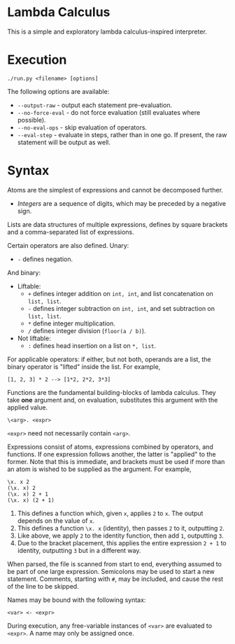 # Lambda Calculus

This is a simple and exploratory lambda calculus-inspired interpreter.

# Execution

```
./run.py <filename> [options]
```

The following options are available:

- `--output-raw` - output each statement pre-evaluation.
- `--no-force-eval` - do not force evaluation (still evaluates where possible).
- `--no-eval-ops` - skip evaluation of operators.
- `--eval-step` - evaluate in steps, rather than in one go. If present, the raw statement will be output as well.

# Syntax

Atoms are the simplest of expressions and cannot be decomposed further.

- *Integers* are a sequence of digits, which may be preceded by a negative sign.

Lists are data structures of multiple expressions, defines by square brackets and a comma-separated list of expressions.

Certain operators are also defined.
Unary:

- `-` defines negation.

And binary:

- Liftable:
  - `+` defines integer addition on `int, int`, and list concatenation on `list, list`.
  - `-` defines integer subtraction on `int, int`, and set subtraction on `list, list`.
  - `*` define integer multiplication.
  - `/` defines integer division (`floor(a / b)`).
- Not liftable:
  - `:` defines head insertion on a list on `*, list`.

For applicable operators: if either, but not both, operands are a list, the binary operator is "lifted" inside the list.
For example,
```
[1, 2, 3] * 2 --> [1*2, 2*2, 3*3]
```

Functions are the fundamental building-blocks of lambda calculus.
They take **one** argument and, on evaluation, substitutes this argument with the applied value.

```
\<arg>. <expr>
```

`<expr>` need not necessarily contain `<arg>`.


Expressions consist of atoms, expressions combined by operators, and functions.
If one expression follows another, the latter is "applied" to the former.
Note that this is immediate, and brackets must be used if more than an atom is wished to be supplied as the argument.
For example,

```
\x. x 2
(\x. x) 2
(\x. x) 2 + 1
(\x. x) (2 + 1)
```

1. This defines a function which, given `x`, applies `2` to `x`.
The output depends on the value of `x`.
2. This defines a function `\x. x` (identity), then passes `2` to it, outputting `2`.
3. Like above, we apply `2` to the identity function, then add `1`, outputting `3`.
4. Due to the bracket placement, this applies the entire expression `2 + 1` to identity, outputting `3` but in a different way.

When parsed, the file is scanned from start to end, everything assumed to be part of one large expression.
Semicolons may be used to start a new statement.
Comments, starting with `#`, may be included, and cause the rest of the line to be skipped.

Names may be bound with the following syntax:
```
<var> <- <expr>
```
During execution, any free-variable instances of `<var>` are evaluated to `<expr>`.
A name may only be assigned once.
